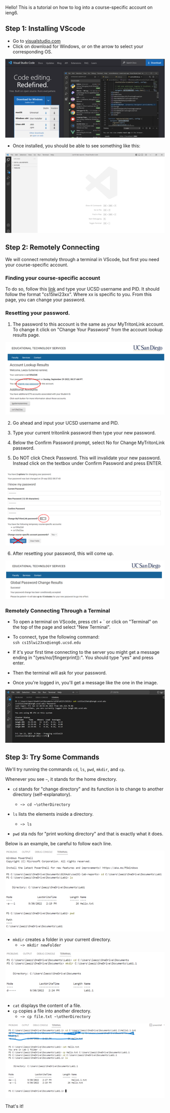 Hello! This is a tutorial on how to log into a course-specific account on ieng6.

## Step 1: Installing VScode

- Go to [visualstudio.com](https://code.visualstudio.com/)
- Click on download for Windows, or on the arrow to select your corresponding OS.

![alt](OS.png)
- Once installed, you should be able to see something like this:

![alt](image1.png)

## Step 2: Remotely Connecting
We will connect remotely through a terminal in VScode, but first you need your course-specific account.

### Finding your course-specific account

To do so, follow this [link](https://sdacs.ucsd.edu/~icc/index.php) and type your UCSD username and PID. It should follow the format "cs15lwi23xx". Where xx is specific to you. From this page, you can change your password.

### Resetting your password.

1. The password to this account is the same as your MyTritonLink account. To change it click on "Change Your Password" from the account lookup results page.

![image](image2.png)

2. Go ahead and input your UCSD username and PID.

3. Type your current tritonlink password then type your new password.

4. Below the Confirm Password prompt, select No for Change MyTritonLink password.

5. Do NOT click Check Password. This will invalidate your new password. Instead click on the textbox under Confirm Password and press ENTER.


![txt](image3.png)


6. After resetting your password, this will come up.

![alt](image4.png)

### Remotely Connecting Through a Terminal

* To open a terminal on VScode, press ctrl + ` or click on "Terminal" on the top of the page and select "New Terminal".

* To connect, type the following command:\
`ssh cs15lwi23xx@ieng6.ucsd.edu`
* If it's your first time connecting to the server you might get a message ending in "(yes/no/[fingerprint]):". You should type "yes" and press enter.
* Then the terminal will ask for your password.
* Once you're logged in, you'll get a message like the one in the image.

![alt](Picture1.png)



## Step 3: Try Some Commands 

We'll try running the commands `cd`, `ls`, `pwd`, `mkdir`, and `cp`.

Whenever you see `~`, it stands for the home directory.
* `cd` stands for "change directory" and its function is to change to another directory (self-explanatory).

    * `~> cd ~\otherDirectory`

* `ls` lists the elements inside a directory.
    * `~> ls`

* `pwd` sta
nds for "print working directory" and that is exactly what it does.

Below is an example, be careful to follow each line.


![alt](iimage7.png)

* `mkdir` creates a folder in your current directory.
    * `~> mkdir newFolder`

![alt](image8.png)

* `cat` displays the content of a file.
* `cp` copies a file into another directory.
    *  `~> cp file.txt ~\otherDirectory`

![alt](image9.png)

That's it!